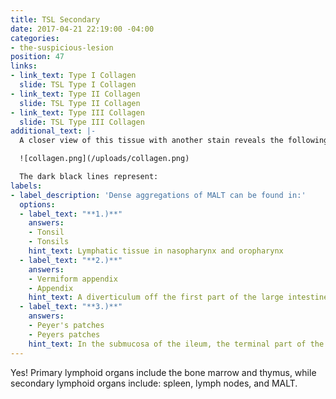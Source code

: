 ```yaml
---
title: TSL Secondary
date: 2017-04-21 22:19:00 -04:00
categories:
- the-suspicious-lesion
position: 47
links:
- link_text: Type I Collagen
  slide: TSL Type I Collagen
- link_text: Type II Collagen
  slide: TSL Type II Collagen
- link_text: Type III Collagen
  slide: TSL Type III Collagen
additional_text: |-
  A closer view of this tissue with another stain reveals the following:

  ![collagen.png](/uploads/collagen.png)

  The dark black lines represent:
labels:
- label_description: 'Dense aggregations of MALT can be found in:'
  options:
  - label_text: "**1.)**"
    answers:
    - Tonsil
    - Tonsils
    hint_text: Lymphatic tissue in nasopharynx and oropharynx
  - label_text: "**2.)**"
    answers:
    - Vermiform appendix
    - Appendix
    hint_text: A diverticulum off the first part of the large intestine
  - label_text: "**3.)**"
    answers:
    - Peyer's patches
    - Peyers patches
    hint_text: In the submucosa of the ileum, the terminal part of the small intestine
---
```


Yes! Primary lymphoid organs include the bone marrow and thymus, while secondary lymphoid organs include: spleen, lymph nodes, and MALT.